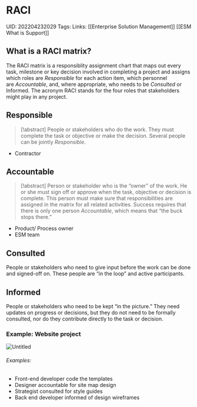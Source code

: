 # RACI
UID: 202204232029
Tags:
Links: [[Enterprise Solution Management]] [[ESM What is Support]]

## What is a RACI matrix?
The RACI matrix is a responsiblity assignment chart that maps out every task, milestone or key decision involved in completing a project and assigns which roles are _Responsible_ for each action item, which personnel are _Accountable_, and, where appropriate, who needs to be _Consulted_ or Informed. The acronym RACI stands for the four roles that stakeholders might play in any project.

## Responsible
> [!abstract]
> People or stakeholders who do the work. 
They must complete the task or objective or make the decision. Several people can be jointly _Responsible_.
- Contractor
## Accountable
> [!abstract]
> Person or stakeholder who is the “owner” of the work.
He or she must sign off or approve when the task, objective or decision is complete. This person must make sure that responsibilities are assigned in the matrix for all related activities. Success requires that there is only one person _Accountable_, which means that “the buck stops there.”
- Product/ Process owner
- ESM team
## Consulted
People or stakeholders who need to give input before the work can be done and signed-off on. These people are “in the loop” and active participants.

## Informed
People or stakeholders who need to be kept “in the picture.” They need updates on progress or decisions, but they do not need to be formally consulted, nor do they contribute directly to the task or decision.

### Example: Website project

![Untitled](Enterprise%2078767/Untitled%209.png)

###### Examples:
- Front-end developer code the templates
- Designer accountable for site map design
- Strategist consulted for style guides
- Back end developer informed of design wireframes
